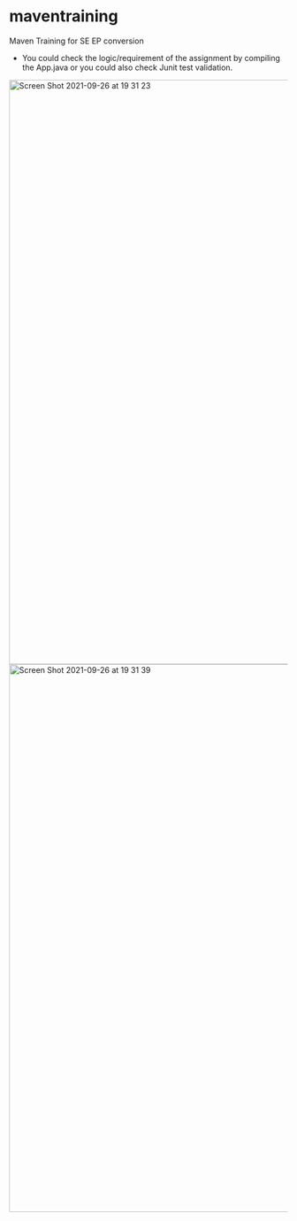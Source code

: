 # maventraining
Maven Training for SE EP conversion

- You could check the logic/requirement of the assignment by compiling the App.java or you could also check Junit test validation.

<img width="1056" alt="Screen Shot 2021-09-26 at 19 31 23" src="https://user-images.githubusercontent.com/47310644/134808119-55f2bb33-9d27-446f-b150-88657cf79416.png">
<img width="990" alt="Screen Shot 2021-09-26 at 19 31 39" src="https://user-images.githubusercontent.com/47310644/134808128-c379ef6b-7760-4c98-94de-ccfc6be50350.png">
